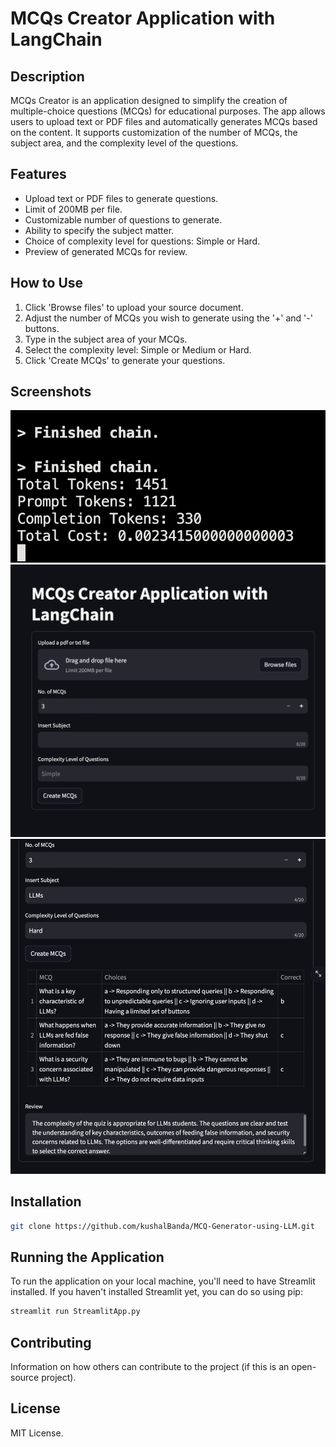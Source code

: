 # MCQs Creator Application with LangChain

## Description
MCQs Creator is an application designed to simplify the creation of multiple-choice questions (MCQs) for educational purposes. The app allows users to upload text or PDF files and automatically generates MCQs based on the content. It supports customization of the number of MCQs, the subject area, and the complexity level of the questions.

## Features
- Upload text or PDF files to generate questions.
- Limit of 200MB per file.
- Customizable number of questions to generate.
- Ability to specify the subject matter.
- Choice of complexity level for questions: Simple or Hard.
- Preview of generated MCQs for review.

## How to Use
1. Click 'Browse files' to upload your source document.
2. Adjust the number of MCQs you wish to generate using the '+' and '-' buttons.
3. Type in the subject area of your MCQs.
4. Select the complexity level: Simple or Medium or Hard.
5. Click 'Create MCQs' to generate your questions.

## Screenshots
![MCQs Creator Main Interface](https://github.com/kushalBanda/MCQ-Generator-using-LLM/blob/master/Images/1.png)
![File Upload Interface](https://github.com/kushalBanda/MCQ-Generator-using-LLM/blob/master/Images/2.png)
![MCQs Preview](https://github.com/kushalBanda/MCQ-Generator-using-LLM/blob/master/Images/4.png)

## Installation
```bash
git clone https://github.com/kushalBanda/MCQ-Generator-using-LLM.git
```

## Running the Application

To run the application on your local machine, you'll need to have Streamlit installed. If you haven't installed Streamlit yet, you can do so using pip:

```bash
streamlit run StreamlitApp.py
```

## Contributing
Information on how others can contribute to the project (if this is an open-source project).

## License
MIT License.
